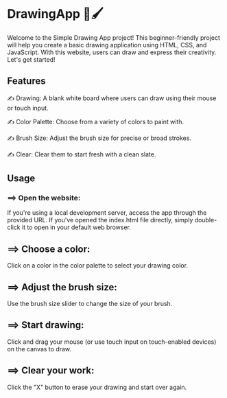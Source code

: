 # DrawingApp 🎨🖌️


Welcome to the Simple Drawing App project! This beginner-friendly project will help you create a basic drawing application using HTML, CSS, and JavaScript. With this website, users can draw and express their creativity. Let's get started!


## Features

✍️ Drawing: A blank white board where users can draw using their mouse or touch input.

✍️ Color Palette: Choose from a variety of colors to paint with.

✍️ Brush Size: Adjust the brush size for precise or broad strokes.

✍️ Clear: Clear them to start fresh with a clean slate.

## Usage

### ==> Open the website:

If you're using a local development server, access the app through the provided URL.
If you've opened the index.html file directly, simply double-click it to open in your default web browser.

## ==> Choose a color:

Click on a color in the color palette to select your drawing color.

## ==> Adjust the brush size:

Use the brush size slider to change the size of your brush.

## ==> Start drawing:

Click and drag your mouse (or use touch input on touch-enabled devices) on the canvas to draw.

## ==> Clear your work:

Click the "X" button to erase your drawing and start over again.
